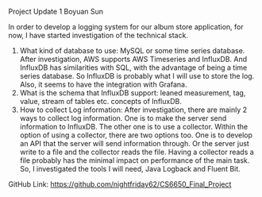Project Update 1
Boyuan Sun

In order to develop a logging system for our album store application, for now, I have started investigation of the technical stack. 
1.	What kind of database to use: 
MySQL or some time series database. After investigation, AWS supports AWS Timeseries and InfluxDB. And InfluxDB has similarities with SQL, with the advantage of being a time series database. So InfluxDB is probably what I will use to store the log. Also, it seems to have the integration with Grafana. 
2.	What is the schema that InfluxDB support: leaned measurement, tag, value, stream of tables etc. concepts of InfluxDB.
3.	How to collect Log information:
After investigation, there are mainly 2 ways to collect log information. One is to make the server send information to InfluxDB. The other one is to use a collector. Within the option of using a collector, there are two options too. One is to develop an API that the server will send information through. Or the server just write to a file and the collector reads the file.
Having a collector reads a file probably has the minimal impact on performance of the main task. So, I investigated the tools I will need, Java Logback and Fluent Bit. 


GitHub Link: https://github.com/nightfriday62/CS6650_Final_Project